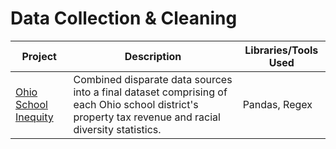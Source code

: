 # Data Collection & Cleaning

| Project | Description | Libraries/Tools Used |
| ------- | ----------- | -------------------- |
| [Ohio School Inequity](https://github.com/joesposito8/ohio-school-inequity/blob/master/data/data_cleaning.ipynb) | Combined disparate data sources into a final dataset comprising of each Ohio school district's property tax revenue and racial diversity statistics. | Pandas, Regex |
